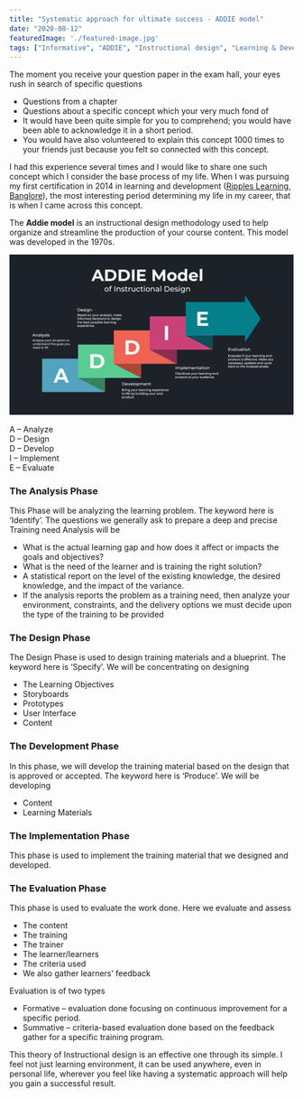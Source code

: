 ```yaml
---
title: "Systematic approach for ultimate success - ADDIE model"
date: "2020-08-12"
featuredImage: './featured-image.jpg'
tags: ["Informative", "ADDIE", "Instructional design", "Learning & Development", "Thought Process", "Implementation"]
---
```


The moment you receive your question paper in the exam hall, your eyes rush in search of specific questions 

- Questions from a chapter 
- Questions about a specific concept which your very much fond of
- It would have been quite simple for you to comprehend; you would have been able to acknowledge it in a short period.
- You would have also volunteered to explain this concept 1000 times to your friends just because you felt so connected with this concept.

I had this experience several times and I would like to share one such concept which I consider the base process of my life. When I was pursuing my first certification in 2014 in learning and development  ([Ripples Learning, Banglore](https://www.rippleslearning.com/)), the most interesting period determining my life in my career, that is when I came across this concept.

The **Addie model** is an instructional design methodology used to help organize and streamline the production of your course content. This model was developed in the 1970s.

![ADDIE Model of instructional design methodology](./1.jpg)

A – Analyze  
D – Design  
D – Develop  
I – Implement  
E – Evaluate  

### The Analysis Phase

This Phase will be analyzing the learning problem. The keyword here is ‘Identify’. The questions we generally ask to prepare a deep and precise Training need Analysis will be
- What is the actual learning gap and how does it affect or impacts the goals and objectives?
- What is the need of the learner and is training the right solution?
- A statistical report on the level of the existing knowledge, the desired knowledge, and the impact of the variance.
- If the analysis reports the problem as a training need, then analyze your environment, constraints, and the delivery options we must decide upon the type of the training to be provided  

### The Design Phase

The Design Phase is used to design training materials and a blueprint. The keyword here is ‘Specify’. We will be concentrating on designing
- The Learning Objectives
- Storyboards
- Prototypes
- User Interface
- Content

### The Development Phase

In this phase, we will develop the training material based on the design that is approved or accepted. The keyword here is ‘Produce’. We will be developing 
- Content
- Learning Materials

### The Implementation Phase

This phase is used to implement the training material that we designed and developed.

### The Evaluation Phase

This phase is used to evaluate the work done. Here we evaluate and assess 
- The content
- The training
- The trainer
- The learner/learners
- The criteria used
- We also gather learners’ feedback

Evaluation is of two types

- Formative – evaluation done focusing on continuous improvement for a specific period.
- Summative – criteria-based evaluation done based on the feedback gather for a specific training program.

This theory of Instructional design is an effective one through its simple. I feel not just learning environment, it can be used anywhere, even in personal life, wherever you feel like having a systematic approach will help you gain a successful result.
